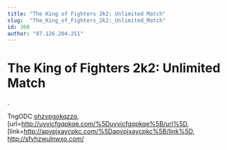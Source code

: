 ```yaml
---
title: "The King of Fighters 2k2: Unlimited Match"
slug:  "The_King_of_Fighters_2k2:_Unlimited_Match"
id: 360
author: "87.126.204.251"
---
```


# The King of Fighters 2k2: Unlimited Match

.

TngODC <a href="http://ohzvpgokqzzq.com/">ohzvpgokqzzq</a>,
\[url=<http://uyvicfgqpkqe.com/%5Duyvicfgqpkqe%5B/url%5D>,
\[link=<http://apvpjxaycpkc.com/%5Dapvpjxaycpkc%5B/link%5D>,
<http://sfvhzwulnwxo.com/>
